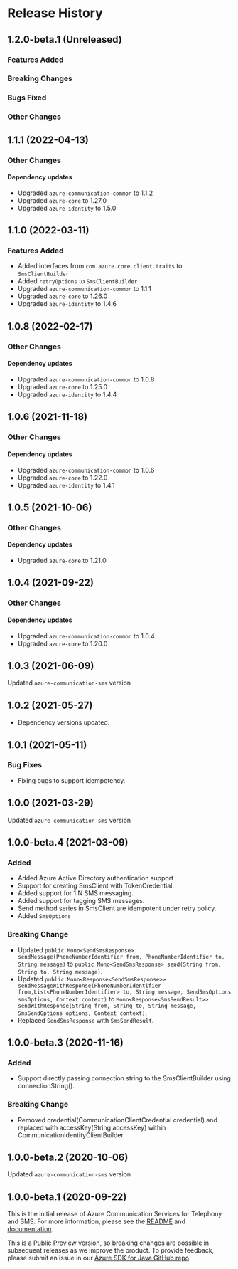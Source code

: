 # Release History

## 1.2.0-beta.1 (Unreleased)

### Features Added

### Breaking Changes

### Bugs Fixed

### Other Changes

## 1.1.1 (2022-04-13)

### Other Changes

#### Dependency updates
- Upgraded `azure-communication-common` to 1.1.2
- Upgraded `azure-core` to 1.27.0
- Upgraded `azure-identity` to 1.5.0

## 1.1.0 (2022-03-11)

### Features Added
- Added interfaces from `com.azure.core.client.traits` to `SmsClientBuilder`
- Added `retryOptions` to `SmsClientBuilder`
- Upgraded `azure-communication-common` to 1.1.1
- Upgraded `azure-core` to 1.26.0
- Upgraded `azure-identity` to 1.4.6

## 1.0.8 (2022-02-17)

### Other Changes

#### Dependency updates
- Upgraded `azure-communication-common` to 1.0.8
- Upgraded `azure-core` to 1.25.0
- Upgraded `azure-identity` to 1.4.4

## 1.0.6 (2021-11-18)

### Other Changes

#### Dependency updates
- Upgraded `azure-communication-common` to 1.0.6
- Upgraded `azure-core` to 1.22.0
- Upgraded `azure-identity` to 1.4.1

## 1.0.5 (2021-10-06)

### Other Changes

#### Dependency updates
- Upgraded `azure-core` to 1.21.0

## 1.0.4 (2021-09-22)

### Other Changes

#### Dependency updates
- Upgraded `azure-communication-common` to 1.0.4
- Upgraded `azure-core` to 1.20.0

## 1.0.3 (2021-06-09)
Updated `azure-communication-sms` version

## 1.0.2 (2021-05-27)
- Dependency versions updated.

## 1.0.1 (2021-05-11)
### Bug Fixes
- Fixing bugs to support idempotency.

## 1.0.0 (2021-03-29)
Updated `azure-communication-sms` version

## 1.0.0-beta.4 (2021-03-09)
### Added
- Added Azure Active Directory authentication support
- Support for creating SmsClient with TokenCredential.
- Added support for 1:N SMS messaging.
- Added support for tagging SMS messages.
- Send method series in SmsClient are idempotent under retry policy.
- Added `SmsOptions`

### Breaking Change
- Updated `public Mono<SendSmsResponse> sendMessage(PhoneNumberIdentifier from, PhoneNumberIdentifier to, String message)` to `public Mono<SendSmsResponse> send(String from, String to, String message)`.
- Updated `public Mono<Response<SendSmsResponse>> sendMessageWithResponse(PhoneNumberIdentifier from,List<PhoneNumberIdentifier> to, String message, SendSmsOptions smsOptions, Context context)` to `Mono<Response<SmsSendResult>> sendWithResponse(String from, String to, String message, SmsSendOptions options, Context context)`.
- Replaced `SendSmsResponse` with `SmsSendResult`.

## 1.0.0-beta.3 (2020-11-16)
### Added
- Support directly passing connection string to the SmsClientBuilder using connectionString().

### Breaking Change
- Removed credential(CommunicationClientCredential credential) and replaced with
accessKey(String accessKey) within CommunicationIdentityClientBuilder.

## 1.0.0-beta.2 (2020-10-06)
Updated `azure-communication-sms` version

## 1.0.0-beta.1 (2020-09-22)
This is the initial release of Azure Communication Services for Telephony and SMS. For more information, please see the [README][read_me] and [documentation][documentation].

This is a Public Preview version, so breaking changes are possible in subsequent releases as we improve the product. To provide feedback, please submit an issue in our [Azure SDK for Java GitHub repo](https://github.com/Azure/azure-sdk-for-java/issues).

<!-- LINKS -->
[read_me]: https://github.com/Azure/azure-sdk-for-java/blob/main/sdk/communication/azure-communication-sms/README.md
[documentation]: https://docs.microsoft.com/azure/communication-services/quickstarts/telephony-sms/send?pivots=programming-language-java
